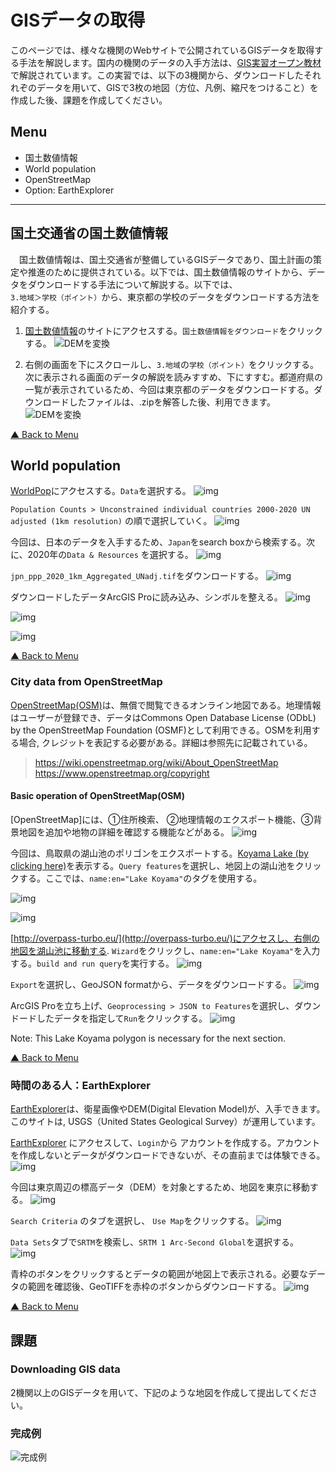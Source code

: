# GISデータの取得
このページでは、様々な機関のWebサイトで公開されているGISデータを取得する手法を解説します。国内の機関のデータの入手方法は、[GIS実習オープン教材](https://gis-oer.github.io/gitbook/book/materials/07/07.html)で解説されています。この実習では、以下の3機関から、ダウンロードしたそれれぞのデータを用いて、GISで3枚の地図（方位、凡例、縮尺をつけること）を作成した後、課題を作成してください。

**Menu**
-----
- 国土数値情報
- World population
- OpenStreetMap
- Option: EarthExplorer

----------

## 国土交通省の国土数値情報
　国土数値情報は、国土交通省が整備しているGISデータであり、国土計画の策定や推進のために提供されている。以下では、国土数値情報のサイトから、データをダウンロードする手法について解説する。以下では、`3.地域＞学校（ポイント）`から、東京都の学校のデータをダウンロードする方法を紹介する。

1. [国土数値情報](https://nlftp.mlit.go.jp/ksj/)のサイトにアクセスする。`国土数値情報をダウンロード`をクリックする。
![DEMを変換](pic/7pic_5.png)

2. 右側の画面を下にスクロールし、`3.地域`の`学校（ポイント）`をクリックする。次に表示される画面のデータの解説を読みすすめ、下にすすむ。都道府県の一覧が表示されているため、今回は東京都のデータをダウンロードする。ダウンロードしたファイルは、.zipを解答した後、利用できます。
![DEMを変換](pic/7pic_6.png)

[▲ Back to Menu]


## World population
[WorldPop](https://www.worldpop.org/)にアクセスする。`Data`を選択する。
![img](./pic/7_addtional_20.png)


`Population Counts > Unconstrained individual countries 2000-2020 UN adjusted (1km resolution)` の順で選択していく。
![img](./pic/7_addtional_21.png)

今回は、日本のデータを入手するため、`Japan`をsearch boxから検索する。次に、2020年の`Data & Resources` を選択する。
![img](./pic/7_addtional_22.png)

`jpn_ppp_2020_1km_Aggregated_UNadj.tif`をダウンロードする。
![img](./pic/7_addtional_23.png)

ダウンロードしたデータArcGIS Proに読み込み、シンボルを整える。
![img](./pic/7_addtional_24-1.png)

![img](./pic/7_addtional_24-2.png)

![img](./pic/7_addtional_24-3.png)


[▲ Back to Menu]

### City data from OpenStreetMap
[OpenStreetMap(OSM)]は、無償で閲覧できるオンライン地図である。地理情報はユーザーが登録でき、データはCommons Open Database License (ODbL) by the OpenStreetMap Foundation (OSMF)として利用できる。OSMを利用する場合, クレジットを表記する必要がある。詳細は参照先に記載されている。

> https://wiki.openstreetmap.org/wiki/About_OpenStreetMap
> https://www.openstreetmap.org/copyright

#### Basic operation of OpenStreetMap(OSM)
[OpenStreetMap]には、①住所検索、 ②地理情報のエクスポート機能、③背景地図を追加や地物の詳細を確認する機能などがある。
![img](./pic/7_addtional_25.png)

今回は、鳥取県の湖山池のポリゴンをエクスポートする。[Koyama Lake (by clicking here)](https://www.openstreetmap.org/#map=14/35.5086/134.1515)を表示する。`Query features`を選択し、地図上の湖山池をクリックする。ここでは、`name:en="Lake Koyama"`のタグを使用する。

![img](./pic/7_addtional_26.png)

![img](./pic/7_addtional_27.png)

[http://overpass-turbo.eu/](http://overpass-turbo.eu/)にアクセスし、右側の地図を湖山池に移動する. `Wizard`をクリックし、`name:en="Lake Koyama"`を入力する。`build and run query`を実行する。
![img](./pic/7_addtional_30.png)

`Export`を選択し、GeoJSON formatから、データをダウンロードする。
![img](./pic/7_addtional_31.png)

ArcGIS Proを立ち上げ、`Geoprocessing > JSON to Features`を選択し、ダウンドードしたデータを指定して`Run`をクリックする。
![img](./pic/7_addtional_32-1.png)

Note: This Lake Koyama polygon is necessary for the next section.

[▲ Back to Menu]

### 時間のある人：EarthExplorer
[EarthExplorer]は、衛星画像やDEM(Digital Elevation Model)が、入手できます。 このサイトは, USGS（United States Geological Survey）が運用しています。

[EarthExplorer] にアクセスして、`Login`から アカウントを作成する。アカウントを作成しないとデータがダウンロードできないが、その直前までは体験できる。
![img](./pic/7_addtional_14.png)

今回は東京周辺の標高データ（DEM）を対象とするため、地図を東京に移動する。
![img](./pic/7_addtional_15.png)

`Search Criteria` のタブを選択し、 `Use Map`をクリックする。
![img](./pic/7_addtional_16.png)

`Data Sets`タブで`SRTM`を検索し、`SRTM 1 Arc-Second Global`を選択する。
![img](./pic/7_addtional_17.png)

青枠のボタンをクリックするとデータの範囲が地図上で表示される。必要なデータの範囲を確認後、GeoTIFFを赤枠のボタンからダウンロードする。
![img](./pic/7_addtional_18.png)


[▲ Back to Menu]


## 課題

### Downloading GIS data
2機関以上のGISデータを用いて、下記のような地図を作成して提出してください。

### 完成例
![完成例](pic/t7-1.png)



[▲ Back to Menu]:./b.md#Menu
[OpenStreetMap(OSM)]:https://www.openstreetmap.org/
[EarthExplorer]:https://earthexplorer.usgs.gov/
